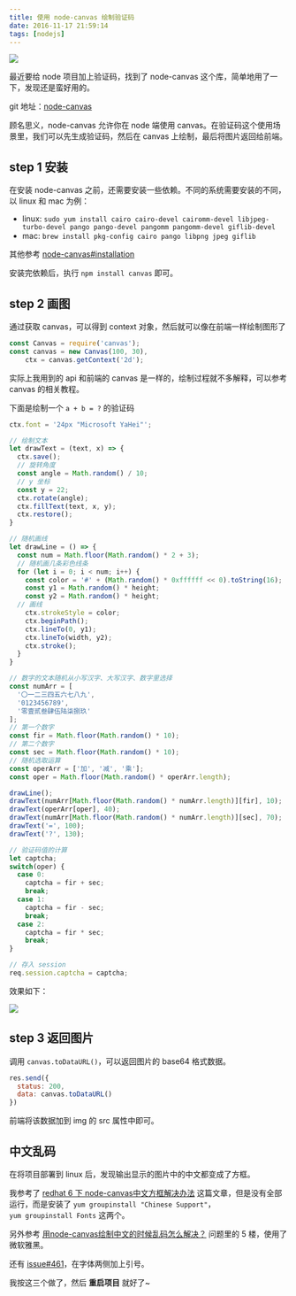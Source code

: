 ```yaml
---
title: 使用 node-canvas 绘制验证码
date: 2016-11-17 21:59:14
tags: [nodejs]
---
```


![](http://7xo08n.com1.z0.glb.clouddn.com/blog/captcha-by-node-canvas/01.png)

最近要给 node 项目加上验证码，找到了 node-canvas 这个库，简单地用了一下，发现还是蛮好用的。

git 地址：[node-canvas](https://github.com/Automattic/node-canvas)

<!-- more -->

顾名思义，node-canvas 允许你在 node 端使用 canvas。在验证码这个使用场景里，我们可以先生成验证码，然后在 canvas 上绘制，最后将图片返回给前端。

## step 1 安装

在安装 node-canvas 之前，还需要安装一些依赖。不同的系统需要安装的不同，以 linux 和 mac 为例：

- linux:  `sudo yum install cairo cairo-devel cairomm-devel libjpeg-turbo-devel pango pango-devel pangomm pangomm-devel giflib-devel`
- mac: `brew install pkg-config cairo pango libpng jpeg giflib`

其他参考 [node-canvas#installation](https://github.com/Automattic/node-canvas#installation)

安装完依赖后，执行 `npm install canvas` 即可。

## step 2 画图

通过获取 canvas，可以得到 context 对象，然后就可以像在前端一样绘制图形了

```javascript
const Canvas = require('canvas');
const canvas = new Canvas(100, 30),
    ctx = canvas.getContext('2d');
```

实际上我用到的 api 和前端的 canvas 是一样的，绘制过程就不多解释，可以参考 canvas 的相关教程。

下面是绘制一个 `a + b = ?` 的验证码

```javascript
ctx.font = '24px "Microsoft YaHei"';

// 绘制文本
let drawText = (text, x) => {
  ctx.save();
  // 旋转角度
  const angle = Math.random() / 10;
  // y 坐标
  const y = 22;
  ctx.rotate(angle);
  ctx.fillText(text, x, y);
  ctx.restore();
}

// 随机画线
let drawLine = () => {
  const num = Math.floor(Math.random() * 2 + 3);
  // 随机画几条彩色线条
  for (let i = 0; i < num; i++) {
    const color = '#' + (Math.random() * 0xffffff << 0).toString(16);
    const y1 = Math.random() * height;
    const y2 = Math.random() * height;
  // 画线
    ctx.strokeStyle = color;
    ctx.beginPath();
    ctx.lineTo(0, y1);
    ctx.lineTo(width, y2);
    ctx.stroke();
  }
}

// 数字的文本随机从小写汉字、大写汉字、数字里选择
const numArr = [
  '〇一二三四五六七八九',
  '0123456789',
  '零壹贰叁肆伍陆柒捌玖'  
];
// 第一个数字
const fir = Math.floor(Math.random() * 10);
// 第二个数字
const sec = Math.floor(Math.random() * 10);
// 随机选取运算
const operArr = ['加', '减', '乘'];
const oper = Math.floor(Math.random() * operArr.length);

drawLine();
drawText(numArr[Math.floor(Math.random() * numArr.length)][fir], 10);
drawText(operArr[oper], 40);
drawText(numArr[Math.floor(Math.random() * numArr.length)][sec], 70);
drawText('=', 100);
drawText('?', 130);

// 验证码值的计算
let captcha;
switch(oper) {
  case 0: 
    captcha = fir + sec;
    break;
  case 1:
    captcha = fir - sec;
    break;
  case 2:
    captcha = fir * sec;
    break;
}

// 存入 session
req.session.captcha = captcha;
```

效果如下：

![](http://7xo08n.com1.z0.glb.clouddn.com/blog/captcha-by-node-canvas/01.png)

## step 3 返回图片

调用 `canvas.toDataURL()`，可以返回图片的 base64 格式数据。

```javascript
res.send({
  status: 200,
  data: canvas.toDataURL()
})
```

前端将该数据加到 img 的 src 属性中即可。

## 中文乱码

在将项目部署到 linux 后，发现输出显示的图片中的中文都变成了方框。

 我参考了 [redhat 6 下 node-canvas中文方框解决办法](https://my.oschina.net/u/129529/blog/266843) 这篇文章，但是没有全部运行，而是安装了 `yum groupinstall "Chinese Support"`，`yum groupinstall Fonts` 这两个。

另外参考 [用node-canvas绘制中文的时候乱码怎么解决？](https://cnodejs.org/topic/53f98ad8bbdaa79d518c0836) 问题里的 5 楼，使用了微软雅黑。

还有 [issue#461](https://github.com/Automattic/node-canvas/issues/461)，在字体两侧加上引号。

我按这三个做了，然后 **重启项目** 就好了~